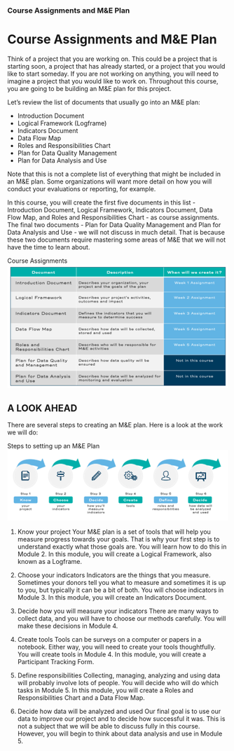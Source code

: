 ### Course Assignments and M&E Plan
# Course Assignments and M&E Plan 
Think of a project that you are working on. This could be a project that is starting soon, a project that has already started, or a project that you would like to start someday. If you are not working on anything, you will need to imagine a project that you would like to work on. Throughout this course, you are going to be building an M&E plan for this project. 

Let’s review the list of documents that usually go into an M&E plan: 
- Introduction Document
- Logical Framework (Logframe)
- Indicators Document
- Data Flow Map
- Roles and Responsibilities Chart
- Plan for Data Quality Management
- Plan for Data Analysis and Use

Note that this is not a complete list of everything that might be included in an M&E plan. Some organizations will want more detail on how you will conduct your evaluations or reporting, for example. 

In this course, you will create the first five documents in this list - Introduction Document, Logical Framework, Indicators Document, Data Flow Map, and Roles and Responsibilities Chart - as course assignments. The final two documents - Plan for Data Quality Management and Plan for Data Analysis and Use - we will not discuss in much detail. That is because these two documents require mastering some areas of M&E that we will not have the time to learn about. 

Course Assignments
![Course Assignments](images/Module+Assignments+and+M&E+Plan.png)

## A LOOK AHEAD 
There are several steps to creating an M&E plan. Here is a look at the work we will do: 

Steps to setting up an M&E Plan
![Set up ME Plan](images/Setting+up+your+M&E+Plan.png)

1. Know your project
 Your M&E plan is a set of tools that will help you measure progress towards your goals. That is why your first step is to understand exactly what those goals are. You will learn how to do this in Module 2. In this module, you will create a Logical Framework, also known as a Logframe.

2. Choose your indicators
 Indicators are the things that you measure. Sometimes your donors tell you what to measure and sometimes it is up to you, but typically it can be a bit of both. You will choose indicators in Module 3. In this module, you will create an Indicators Document.

3. Decide how you will measure your indicators
 There are many ways to collect data, and you will have to choose our methods carefully. You will make these decisions in Module 4.

4. Create tools
 Tools can be surveys on a computer or papers in a notebook. Either way, you will need to create your tools thoughtfully. You will create tools in Module 4. In this module, you will create a Participant Tracking Form.

5. Define responsibilities
 Collecting, managing, analyzing and using data will probably involve lots of people. You will decide who will do which tasks in Module 5. In this module, you will create a Roles and Responsibilities Chart and a Data Flow Map.

6. Decide how data will be analyzed and used
 Our final goal is to use our data to improve our project and to decide how successful it was. This is not a subject that we will be able to discuss fully in this course. However, you will begin to think about data analysis and use in Module 5.
